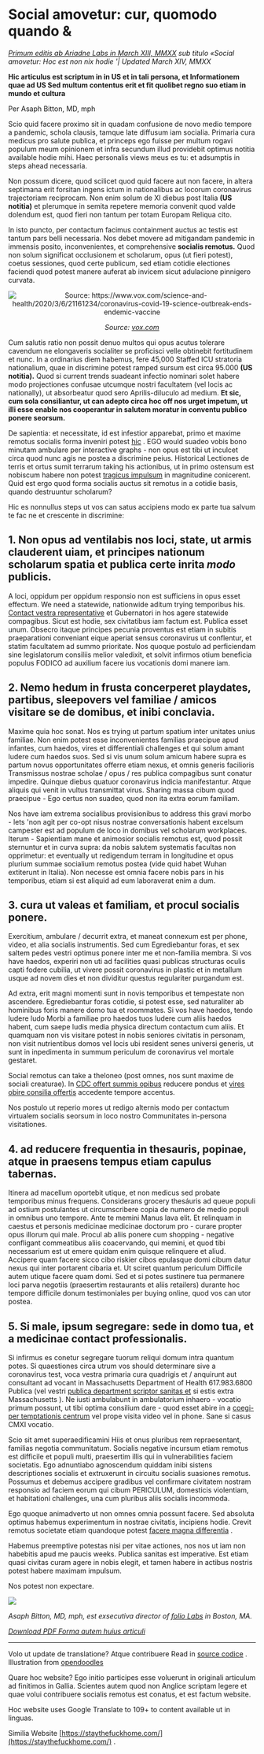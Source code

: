 # Social amovetur: cur, quomodo quando &

_[Primum editis ab Ariadne Labs in March XIII, MMXX](https://www.ariadnelabs.org/resources/articles/news/social-distancing-this-is-not-a-snow-day) sub titulo «Social amovetur: Hoc est non nix hodie '| Updated March XIV, MMXX_

**Hic articulus est scriptum in in US et in tali persona, et Informationem quae ad US Sed multum contentus erit et fit quolibet regno suo etiam in mundo et cultura**

Per Asaph Bitton, MD, mph

Scio quid facere proximo sit in quadam confusione de novo medio tempore a pandemic, schola clausis, tamque late diffusum iam socialia. Primaria cura medicus pro salute publica, et princeps ego fuisse per multum rogavi populum meum opinionem et infra secundum illud providebit optimus notitia available hodie mihi. Haec personalis views meus es tu: et adsumptis in steps ahead necessaria.

Non possum dicere, quod scilicet quod quid facere aut non facere, in altera septimana erit forsitan ingens ictum in nationalibus ac locorum coronavirus trajectoriam reciprocam. Non enim solum de XI diebus post Italia **(US notitia)** et plerumque in semita repetere memoria convenit quod valde dolendum est, quod fieri non tantum per totam Europam Reliqua cito.

In isto puncto, per contactum facimus containment auctus ac testis est tantum pars belli necessaria. Nos debet movere ad mitigandam pandemic in immensis posito, inconvenientes, et comprehensive **socialis remotus.** Quod non solum significat occlusionem et scholarum, opus (ut fieri potest), coetus sessiones, quod certe publicum, sed etiam cotidie electiones faciendi quod potest manere auferat ab invicem sicut adulacione pinnigero curvata.

<center><img src="/graph.jpeg" alt="Source: https://www.vox.com/science-and-health/2020/3/6/21161234/coronavirus-covid-19-science-outbreak-ends-endemic-vaccine"><p><em>Source: <a href="https://www.vox.com/science-and-health/2020/3/6/21161234/coronavirus-covid-19-science-outbreak-ends-endemic-vaccine">vox.com</a></em></p></center>

Cum salutis ratio non possit denuo multos qui opus acutus tolerare cavendum ne elongaveris socialiter se proficisci velle obtinebit fortitudinem et nunc. In a ordinarius diem habemus, fere 45,000 Staffed ICU stratoria nationalium, quae in discrimine potest ramped sursum est circa 95.000 **(US notitia).** Quod si current trends suadeant infectio nominari solet habere modo projectiones confusae utcumque nostri facultatem (vel locis ac nationally), ut absorbeatur quod sero Aprilis-diluculo ad medium. **Et sic, cum sola consiliantur, ut can adepto circa hoc off nos urget impetum, ut illi esse enable nos cooperantur in salutem moratur in conventu publico ponere seorsum.**

De sapientia: et necessitate, id est infestior apparebat, primo et maxime remotus socialis forma inveniri potest [hic](https://www.nytimes.com/interactive/2020/03/13/opinion/coronavirus-trump-response.html?action=click&module=Opinion&pgtype=Homepage--) . EGO would suadeo vobis bono minutam ambulare per interactive graphs - non opus est tibi ut inculcet circa quod nunc agis ne postea a discrimine peius. Historical Lectiones de terris et ortus sumit terrarum taking his actionibus, ut in primo ostensum est nobiscum habere non potest [tragicus impulsum](https://bmcpublichealth.biomedcentral.com/articles/10.1186/s12889-018-5446-1) in magnitudine conicerent. Quid est ergo quod forma socialis auctus sit remotus in a cotidie basis, quando destruuntur scholarum?

Hic es nonnullus steps ut vos can satus accipiens modo ex parte tua salvum te fac ne et crescente in discrimine:

## 1\. Non opus ad ventilabis nos loci, state, ut armis clauderent uiam, et principes nationum scholarum spatia et publica certe inrita _modo_ publicis.

A loci, oppidum per oppidum responsio non est sufficiens in opus esset effectum. We need a statewide, nationwide aditum trying temporibus his. [Contact vestra representative](https://www.house.gov/representatives/find-your-representative) et Gubernatori in hos agere statewide compagibus. Sicut est hodie, sex civitatibus iam factum est. Publica esset unum. Obsecro itaque principes pecunia proventus est etiam in subitis praeparationi conveniant eique aperiat sensus coronavirus ut conflentur, et statim facultatem ad summo prioritate. Nos quoque postulo ad perficiendam sine legislatorum consiliis melior valedixit, et solvit infirmos otium beneficia populus FODICO ad auxilium facere ius vocationis domi manere iam.

## 2\. Nemo hedum in frusta concerperet playdates, partibus, sleepovers vel familiae / amicos visitare se de domibus, et inibi conclavia.

Maxime quia hoc sonat. Nos es trying ut partum spatium inter unitates unius familiae. Non enim potest esse inconvenientes familias praecipue apud infantes, cum haedos, vires et differentiali challenges et qui solum amant ludere cum haedos suos. Sed si vis unum solum amicum habere supra es partum novus opportunitates offerre etiam nexus, et omnis generis facilioris Transmissus nostrae scholae / opus / res publica compagibus sunt conatur impedire. Quinque diebus quatuor coronavirus indicia manifestantur. Atque aliquis qui venit in vultus transmittat virus. Sharing massa cibum quod praecipue - Ego certus non suadeo, quod non ita extra eorum familiam.

Nos have iam extrema socialibus provisionibus to address this gravi morbo - lets 'non agit per co-opt nisus nostrae conversationis habent excelsum campester est ad populum de loco in domibus vel scholarum workplaces. Iterum - Sapientiam mane et animosior socialis remotus est, quod possit sternuntur et in curva supra: da nobis salutem systematis facultas non opprimetur: et eventually ut redigendum terram in longitudine et opus plurium summae socialium remotus postea (vide quid habet Wuhan extiterunt in Italia). Non necesse est omnia facere nobis pars in his temporibus, etiam si est aliquid ad eum laboraverat enim a dum.

## 3\. cura ut valeas et familiam, et procul socialis ponere.

Exercitium, ambulare / decurrit extra, et maneat connexum est per phone, video, et alia socialis instrumentis. Sed cum Egrediebantur foras, et sex saltem pedes vestri optimus ponere inter me et non-familia membra. Si vos have haedos, experiri non uti ad facilities quasi publicas structuras oculis capti fodere cubilia, ut vivere possit coronavirus in plastic et in metallum usque ad novem dies et non dividitur questus regulariter purgandum est.

Ad extra, erit magni momenti sunt in novis temporibus et tempestate non ascendere. Egrediebantur foras cotidie, si potest esse, sed naturaliter ab hominibus foris manere domo tua et roommates. Si vos have haedos, tendo ludere ludo Morbi a familiae pro haedos tuos ludere cum aliis haedos habent, cum saepe ludis media physica directum contactum cum aliis. Et quamquam non vis visitare potest in nobis seniores civitatis in personam, non visit nutrientibus domos vel locis ubi resident senes universi generis, ut sunt in inpedimenta in summum periculum de coronavirus vel mortale gestaret.

Social remotus can take a theloneo (post omnes, nos sunt maxime de sociali creaturae). In [CDC offert summis opibus](https://www.cdc.gov/coronavirus/2019-ncov/about/coping.html) reducere pondus et [vires obire consilia offertis](https://www.verywellmind.com/managing-coronavirus-anxiety-4798909) accedente tempore accentus.

Nos postulo ut reperio mores ut redigo alternis modo per contactum virtualem socialis seorsum in loco nostro Communitates in-persona visitationes.

## 4\. ad reducere frequentia in thesauris, popinae, atque in praesens tempus etiam capulus tabernas.

Itinera ad macellum oportebit utique, et non medicus sed probate temporibus minus frequens. Considerans grocery thesáuris ad queue populi ad ostium postulantes ut circumscribere copia de numero de medio populi in omnibus uno tempore. Ante te memini Manus lava elit. Et relinquam in caestus et personis medicinae medicinae doctorum pro - curare propter opus illorum qui male. Procul ab aliis ponere cum shopping - negative confligant commeatibus aliis coacervando, qui memini, et quod tibi necessarium est ut emere quidam enim quisque relinquere et aliud. Accipere quam facere sicco cibo riskier cibos epulasque domi cibum datur nexus qui inter portarent cibaria et. Ut sciret quantum periculum Difficile autem utique facere quam domi. Sed et si potes sustinere tua permanere loci parva negotiis (praesertim restaurants et aliis retailers) durante hoc tempore difficile donum testimoniales per buying online, quod vos can utor postea.

## 5\. Si male, ipsum segregare: sede in domo tua, et a medicinae contact professionalis.

Si infirmus es conetur segregare tuorum reliqui domum intra quantum potes. Si quaestiones circa utrum vos should determinare sive a coronavirus test, voca vestra primaria cura quadrigis et / anquirunt aut consultant ad vocant in Massachusetts Department of Health 617.983.6800 Publica (vel vestri [publica department scriptor sanitas et](https://www.cdc.gov/coronavirus/2019-ncov/downloads/Phone-Numbers_State-and-Local-Health-Departments.pdf) si estis extra Massachusetts ). Ne iusti ambulabunt in ambulatorium inhaero - vocatio primum possunt, ut tibi optima consilium dare - quod esset abire in a [coegi-per temptationis centrum](https://www.theverge.com/2020/3/11/21174880/coronavirus-testing-drive-thru-colorado-connecticut-washington) vel prope visita video vel in phone. Sane si casus CMXI vocatio.

Scio sit amet superaedificamini Hiis et onus pluribus rem repraesentant, familias negotia communitatum. Socialis negative incursum etiam remotus est difficile et populi multi, praesertim illis qui in vulnerabilities faciem societatis. Ego adnuntiabo agnoscendum quiddam inibi sistens descriptiones socialis et extruxerunt in circuitu socialis suasiones remotus. Possumus et debemus accipere gradibus vel confirmare civitatem nostram responsio ad faciem eorum qui cibum PERICULUM, domesticis violentiam, et habitationi challenges, una cum pluribus aliis socialis incommoda.

Ego quoque animadverto ut non omnes omnia possunt facere. Sed absoluta optimus habemus experimentum in nostrae civitatis, incipiens hodie. Crevit remotus societate etiam quandoque potest [facere magna differentia](https://www.ncbi.nlm.nih.gov/pubmed/19400970/) .

Habemus preemptive potestas nisi per vitae actiones, nos nos ut iam non habebitis apud me paucis weeks. Publica sanitas est imperative. Est etiam quasi civitas curam agere in nobis elegit, et tamen habere in actibus nostris potest habere maximam impulsum.

Nos potest non expectare.

![](/signature.png)

_Asaph Bitton, MD, mph, est exsecutiva director of [folio Labs](https://www.ariadnelabs.org) in Boston, MA._

_[Download PDF Forma autem huius articuli](https://www.ariadnelabs.org/wp-content/uploads/sites/2/2020/03/Social-Distancing-This-is-Not-a-Snow-Day-Bitton.pdf)_

---

Volo ut update de translatione? Atque contribuere Read in [source codice](https://github.com/vvo/istayhome.info) . Illustration from [opendoodles](https://generator.opendoodles.com/)

Quare hoc website? Ego initio participes esse voluerunt in originali articulum ad finitimos in Gallia. Scientes autem quod non Anglice scriptam legere et quae volui contribuere socialis remotus est conatus, et est factum website.

Hoc website uses Google Translate to 109+ to content available ut in linguas.

Similia Website [https://staythefuckhome.com/](https://staythefuckhome.com/) .